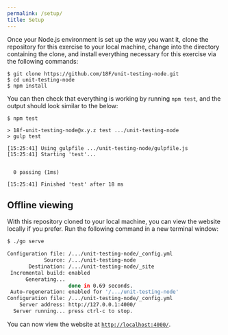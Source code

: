 ```yaml
---
permalink: /setup/
title: Setup
---
```

Once your Node.js environment is set up the way you want it, clone the
repository for this exercise to your local machine, change into the directory
containing the clone, and install everything necessary for this exercise via
the following commands:

```shell
$ git clone https://github.com/18F/unit-testing-node.git
$ cd unit-testing-node
$ npm install
```

You can then check that everything is working by running `npm test`, and the
output should look similar to the below:

```shell
$ npm test

> 18f-unit-testing-node@x.y.z test .../unit-testing-node
> gulp test

[15:25:41] Using gulpfile .../unit-testing-node/gulpfile.js
[15:25:41] Starting 'test'...


  0 passing (1ms)

[15:25:41] Finished 'test' after 18 ms
```

## Offline viewing

With this repository cloned to your local machine, you can view the website
locally if you prefer. Run the following command in a new terminal window:

```sh
$ ./go serve

Configuration file: /.../unit-testing-node/_config.yml
            Source: /.../unit-testing-node
       Destination: /.../unit-testing-node/_site
 Incremental build: enabled
      Generating...
                    done in 0.69 seconds.
 Auto-regeneration: enabled for '/.../unit-testing-node'
Configuration file: /.../unit-testing-node/_config.yml
    Server address: http://127.0.0.1:4000/
  Server running... press ctrl-c to stop.
```

You can now view the website at
[`http://localhost:4000/`](http://localhost:4000/).
